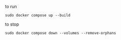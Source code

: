 to run

`sudo docker compose up --build`

to stop

`sudo docker compose down --volumes --remove-orphans`
